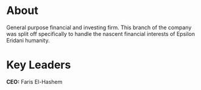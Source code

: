 # About
General purpose financial and investing firm. This branch of the company was split off specifically to handle the nascent financial interests of Epsilon Eridani humanity. 

# Key Leaders
**CEO:** Faris El-Hashem
